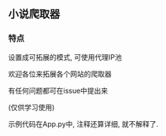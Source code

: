 ## 小说爬取器

### 特点
设置成可拓展的模式, 可使用代理IP池

欢迎各位来拓展各个网站的爬取器

有任何问题都可在issue中提出来

(仅供学习使用)

示例代码在App.py中, 注释还算详细, 就不解释了.